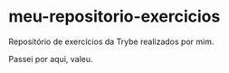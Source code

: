 # meu-repositorio-exercicios
Repositório de exercícios da Trybe realizados por mim. 

Passei por aqui, valeu.
